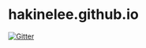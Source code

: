 # hakinelee.github.io

[![Gitter](https://badges.gitter.im/hakinelee_blog/test.svg)](https://gitter.im/hakinelee_blog/test?utm_source=badge&utm_medium=badge&utm_campaign=pr-badge&utm_content=badge)